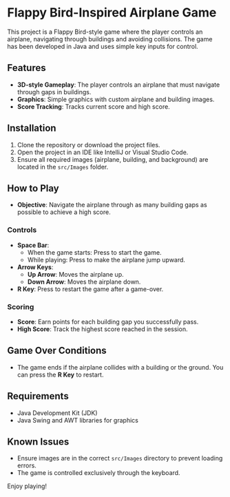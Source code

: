 # Flappy Bird-Inspired Airplane Game

This project is a Flappy Bird-style game where the player controls an airplane, navigating through buildings and avoiding collisions. The game has been developed in Java and uses simple key inputs for control.

## Features
- **3D-style Gameplay**: The player controls an airplane that must navigate through gaps in buildings.
- **Graphics**: Simple graphics with custom airplane and building images.
- **Score Tracking**: Tracks current score and high score.

## Installation
1. Clone the repository or download the project files.
2. Open the project in an IDE like IntelliJ or Visual Studio Code.
3. Ensure all required images (airplane, building, and background) are located in the `src/Images` folder.

## How to Play
- **Objective**: Navigate the airplane through as many building gaps as possible to achieve a high score.
  
### Controls
- **Space Bar**: 
  - When the game starts: Press to start the game.
  - While playing: Press to make the airplane jump upward.
- **Arrow Keys**:
  - **Up Arrow**: Moves the airplane up.
  - **Down Arrow**: Moves the airplane down.
- **R Key**: Press to restart the game after a game-over.

### Scoring
- **Score**: Earn points for each building gap you successfully pass.
- **High Score**: Track the highest score reached in the session.

## Game Over Conditions
- The game ends if the airplane collides with a building or the ground. You can press the **R Key** to restart.

## Requirements
- Java Development Kit (JDK)
- Java Swing and AWT libraries for graphics

## Known Issues
- Ensure images are in the correct `src/Images` directory to prevent loading errors.
- The game is controlled exclusively through the keyboard.

Enjoy playing!